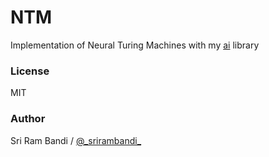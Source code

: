 # NTM

Implementation of Neural Turing Machines with my [ai](https://github.com/srirambandi/ai) library

### License

MIT

### Author

Sri Ram Bandi / [@\_srirambandi\_](https://twitter.com/_srirambandi_)
